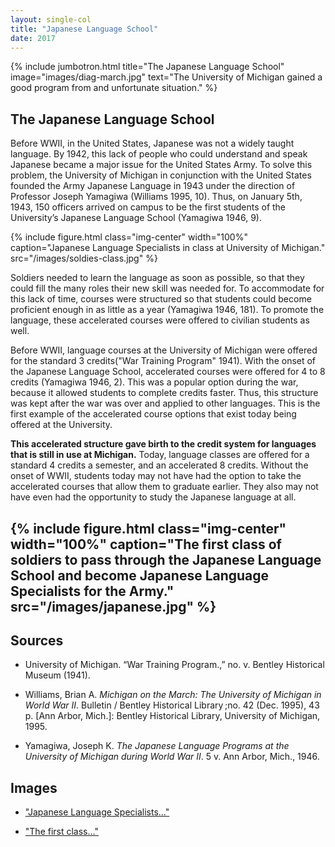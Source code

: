 ```yaml
---
layout: single-col
title: "Japanese Language School"
date: 2017
---
```

{% include jumbotron.html
title="The Japanese Language School"
image="images/diag-march.jpg"
text="The University of Michigan gained a good program from and unfortunate situation." %}

## The Japanese Language School

Before WWII, in the United States, Japanese was not a widely taught language. By 1942, this lack of people who could understand and speak Japanese became a major issue for the United States Army. To solve this problem, the University of Michigan in conjunction with the United States founded the Army Japanese Language in 1943 under the direction of Professor Joseph Yamagiwa (Williams 1995, 10). Thus, on January 5th, 1943, 150 officers arrived on campus to be the first students of the University’s Japanese Language School (Yamagiwa 1946, 9).

{% include figure.html class="img-center" width="100%" caption="Japanese Language Specialists in class at University of Michigan." src="/images/soldies-class.jpg" %}

Soldiers needed to learn the language as soon as possible, so that they could fill the many roles their new skill was needed for. To accommodate for this lack of time, courses were structured so that students could become proficient enough in as little as a year (Yamagiwa 1946, 181). To promote the language, these accelerated courses were offered to civilian students as well.

Before WWII, language courses at the University of Michigan were offered for the standard 3 credits("War Training Program" 1941). With the onset of the Japanese Language School, accelerated courses were offered for 4 to 8 credits (Yamagiwa 1946, 2). This was a popular option during the war, because it allowed students to complete credits faster. Thus, this structure was kept after the war was over and applied to other languages. This is the first example of the accelerated course options that exist today being offered at the University.

**This accelerated structure gave birth to the credit system for languages that is still in use at Michigan.** Today, language classes are offered for a standard 4 credits a semester, and an accelerated 8 credits. Without the onset of WWII, students today may not have had the option to take the accelerated courses that allow them to graduate earlier. They also may not have even had the opportunity to study the Japanese language at all.

{% include figure.html class="img-center" width="100%" caption="The first class of soldiers to pass through the Japanese Language School and become Japanese Language Specialists for the Army." src="/images/japanese.jpg" %}
-----
## Sources
- University of Michigan. “War Training Program.,” no. v. Bentley Historical Museum (1941).

- Williams, Brian A. _Michigan on the March: The University of Michigan in	World War II_. Bulletin / Bentley Historical Library ;no. 42 (Dec. 1995),	43 p. [Ann Arbor, Mich.]: Bentley Historical Library, University of	Michigan, 1995.

- Yamagiwa, Joseph K. _The Japanese Language Programs at the University	of Michigan during World War II_. 5 v. Ann Arbor, Mich., 1946.

## Images

- ["Japanese Language Specialists..."](http://quod.lib.umich.edu/b/bhl/x-hs5037/hs5037)

- ["The first class..."](http://quod.lib.umich.edu/b/bhl/x-bl003847/bl003847)
